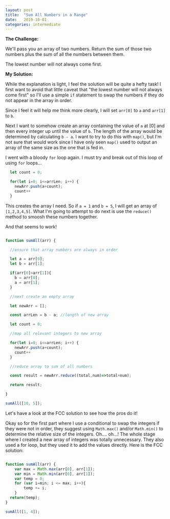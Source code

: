 ```yaml
---
layout: post
title:  "Sum All Numbers in a Range"
date:   2019-10-01
categories: intermediate
---
```


**The Challenge:**

We'll pass you an array of two numbers. Return the sum of those two numbers plus the sum of all the numbers between them.

The lowest number will not always come first.

**My Solution:**

While the explanation is light, I feel the solution will be quite a hefty task! I first want to avoid that little caveat that "the lowest number will not always come first" so I'll use a simple `if` statement to swap the numbers if they do not appear in the array in order.

Since I feel it will help me think more clearly, I will set `arr[0]` to `a` and `arr[1]` to `b`.

Next I want to somehow create an array containing the value of `a` at [0] and then every integer up until the value of `b`. The length of the array would be determined by calculating `b - a`. I want to try to do this with `map()`, but I'm not sure that would work since I have only seen `map()` used to output an array of the same size as the one that is fed in.

I went with a bloody `for` loop again. I must try and break out of this loop of using `for` loops...

```javascript
  let count = 0;

  for(let i=0; i<=arrLen; i++) {
    newArr.push(a+count);
    count++
  } 
```

This creates the array I need. So if `a = 1` and `b = 5`, I will get an array of `[1,2,3,4,5]`. What I'm going to attempt to do next is use the `reduce()` method to smoosh these numbers together.

And that seems to work! 

```javascript

function sumAll(arr) {

  //ensure that array numbers are always in order

  let a = arr[0];
  let b = arr[1];

  if(arr[0]>arr[1]){
    b = arr[0];
    a = arr[1];
  } 

  //next create an empty array

  let newArr = [];

  const arrLen = b - a; //length of new array

  let count = 0; 

  //map all relevant integers to new array

  for(let i=0; i<=arrLen; i++) {
    newArr.push(a+count);
    count++
  }

  //reduce array to sum of all numbers

  const result = newArr.reduce((total,num)=>total+num);

  return result;

}

sumAll([10, 5]);
```

Let's have a look at the FCC solution to see how the pros do it! 

Okay so for the first part where I use a conditional to swap the integers if they were not in order, they suggest using `Math.max()` and/or `Math.min()` to determine the relative size of the integers. Oh.... oh...! The whole stage where I created a new array of integers was totally unnecessary. They also used a for loop, but they used it to add the values directly. Here is the FCC solution:

```javascript

function sumAll(arr) {
    var max = Math.max(arr[0], arr[1]);
    var min = Math.min(arr[0], arr[1]);
    var temp = 0;
    for (var i=min; i <= max; i++){
        temp += i;
    }
  return(temp);
}

sumAll([1, 4]);
```